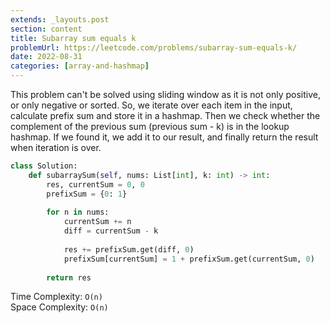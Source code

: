 ```yaml
---
extends: _layouts.post
section: content
title: Subarray sum equals k
problemUrl: https://leetcode.com/problems/subarray-sum-equals-k/
date: 2022-08-31
categories: [array-and-hashmap]
---
```


This problem can't be solved using sliding window as it is not only positive, or only negative or sorted. So, we iterate over each item in the input, calculate prefix sum and store it in a hashmap. Then we check whether the complement of the previous sum (previous sum - k) is in the lookup hashmap. If we found it, we add it to our result, and finally return the result when iteration is over.

```python
class Solution:
    def subarraySum(self, nums: List[int], k: int) -> int:
        res, currentSum = 0, 0
        prefixSum = {0: 1}
        
        for n in nums:
            currentSum += n
            diff = currentSum - k
            
            res += prefixSum.get(diff, 0)
            prefixSum[currentSum] = 1 + prefixSum.get(currentSum, 0)
            
        return res
```

Time Complexity: `O(n)` <br/>
Space Complexity: `O(n)`